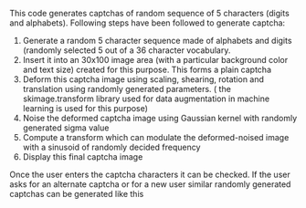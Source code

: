 This code generates captchas of random sequence of 5 characters (digits and alphabets). Following steps have been followed to generate captcha:

1.	Generate a random  5 character sequence made of alphabets and digits (randomly selected 5 out of a 36 character vocabulary.
2.	Insert it into an 30x100 image area (with a particular background color and text size) created for this purpose. This forms a plain captcha 
3.	Deform this captcha image using scaling, shearing, rotation and translation using randomly generated  parameters. ( the skimage.transform library used for data augmentation in machine learning is used for this purpose) 
4.	Noise the deformed captcha image using Gaussian kernel with randomly generated sigma value
5.	Compute a transform which can modulate the deformed-noised image with a sinusoid of randomly decided frequency
6.	Display this final captcha image

Once the user enters the captcha characters it can be checked. If the user asks for an alternate captcha or for a new user similar randomly generated captchas can be generated like this
